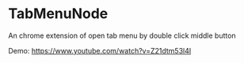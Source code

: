 # TabMenuNode
An chrome extension of open tab menu by double click middle button

Demo: https://www.youtube.com/watch?v=Z21dtm53l4I
